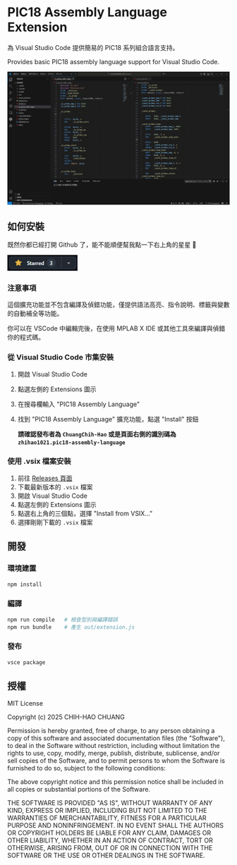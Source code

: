 # PIC18 Assembly Language Extension
為 Visual Studio Code 提供簡易的 PIC18 系列組合語言支持。

Provides basic PIC18 assembly language support for Visual Studio Code.

![](./resources/pic18-assembly.gif)

## 如何安裝
既然你都已經打開 Github 了，能不能順便幫我點一下右上角的星星 :face_holding_back_tears:

![](./resources/github_star.png)

### 注意事項
這個擴充功能並不包含編譯及偵錯功能，僅提供語法高亮、指令說明、標籤與變數的自動補全等功能。

你可以在 VSCode 中編輯完後，在使用 MPLAB X IDE 或其他工具來編譯與偵錯你的程式碼。

### 從 Visual Studio Code 市集安裝
1. 開啟 Visual Studio Code
2. 點選左側的 Extensions 圖示
3. 在搜尋欄輸入 "PIC18 Assembly Language"
4. 找到 "PIC18 Assembly Language" 擴充功能，點選 "Install" 按鈕

    **請確認發布者為 `ChuangChih-Hao` 或是頁面右側的識別碼為 `zhihao1021.pic18-assembly-language`**

### 使用 .vsix 檔案安裝
1. 前往 [Releases 頁面](https://github.com/zhihao1021/PIC18-Assembly-VSC-Extension/releases)
2. 下載最新版本的 `.vsix` 檔案
3. 開啟 Visual Studio Code
4. 點選左側的 Extensions 圖示
5. 點選右上角的三個點，選擇 "Install from VSIX..."
6. 選擇剛剛下載的 `.vsix` 檔案

<!-- ### 使用 VSIX 檔案安裝
1. 前往 [Visual Studio Code 市集頁面](https://marketplace.visualstudio.com/items?itemName=zhihao1021.pic18-assembly-language)
2. 點選 "Download Extension" 下載 VSIX 檔案
3. 開啟 Visual Studio
4. 點選左側的 Extensions 圖示
5. 點選右上角的三個點，選擇 "Install from VSIX..."
6. 選擇剛剛下載的 VSIX 檔案 -->

## 開發
### 環境建置
```bash
npm install
```

### 編譯
```bash
npm run compile   # 檢查型別與編譯錯誤
npm run bundle    # 產生 out/extension.js
```

### 發布
```bash
vsce package
```

## 授權

MIT License

Copyright (c) 2025 CHIH-HAO CHUANG

Permission is hereby granted, free of charge, to any person obtaining a copy
of this software and associated documentation files (the "Software"), to deal
in the Software without restriction, including without limitation the rights
to use, copy, modify, merge, publish, distribute, sublicense, and/or sell
copies of the Software, and to permit persons to whom the Software is
furnished to do so, subject to the following conditions:

The above copyright notice and this permission notice shall be included in all
copies or substantial portions of the Software.

THE SOFTWARE IS PROVIDED "AS IS", WITHOUT WARRANTY OF ANY KIND, EXPRESS OR
IMPLIED, INCLUDING BUT NOT LIMITED TO THE WARRANTIES OF MERCHANTABILITY,
FITNESS FOR A PARTICULAR PURPOSE AND NONINFRINGEMENT. IN NO EVENT SHALL THE
AUTHORS OR COPYRIGHT HOLDERS BE LIABLE FOR ANY CLAIM, DAMAGES OR OTHER
LIABILITY, WHETHER IN AN ACTION OF CONTRACT, TORT OR OTHERWISE, ARISING FROM,
OUT OF OR IN CONNECTION WITH THE SOFTWARE OR THE USE OR OTHER DEALINGS IN THE
SOFTWARE.
